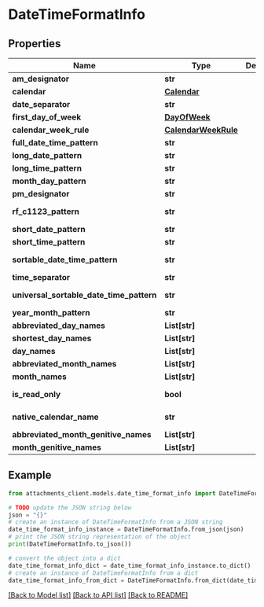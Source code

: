 # DateTimeFormatInfo


## Properties

Name | Type | Description | Notes
------------ | ------------- | ------------- | -------------
**am_designator** | **str** |  | [optional] 
**calendar** | [**Calendar**](Calendar.md) |  | [optional] 
**date_separator** | **str** |  | [optional] 
**first_day_of_week** | [**DayOfWeek**](DayOfWeek.md) |  | [optional] 
**calendar_week_rule** | [**CalendarWeekRule**](CalendarWeekRule.md) |  | [optional] 
**full_date_time_pattern** | **str** |  | [optional] 
**long_date_pattern** | **str** |  | [optional] 
**long_time_pattern** | **str** |  | [optional] 
**month_day_pattern** | **str** |  | [optional] 
**pm_designator** | **str** |  | [optional] 
**rf_c1123_pattern** | **str** |  | [optional] [readonly] 
**short_date_pattern** | **str** |  | [optional] 
**short_time_pattern** | **str** |  | [optional] 
**sortable_date_time_pattern** | **str** |  | [optional] [readonly] 
**time_separator** | **str** |  | [optional] 
**universal_sortable_date_time_pattern** | **str** |  | [optional] [readonly] 
**year_month_pattern** | **str** |  | [optional] 
**abbreviated_day_names** | **List[str]** |  | [optional] 
**shortest_day_names** | **List[str]** |  | [optional] 
**day_names** | **List[str]** |  | [optional] 
**abbreviated_month_names** | **List[str]** |  | [optional] 
**month_names** | **List[str]** |  | [optional] 
**is_read_only** | **bool** |  | [optional] [readonly] 
**native_calendar_name** | **str** |  | [optional] [readonly] 
**abbreviated_month_genitive_names** | **List[str]** |  | [optional] 
**month_genitive_names** | **List[str]** |  | [optional] 

## Example

```python
from attachments_client.models.date_time_format_info import DateTimeFormatInfo

# TODO update the JSON string below
json = "{}"
# create an instance of DateTimeFormatInfo from a JSON string
date_time_format_info_instance = DateTimeFormatInfo.from_json(json)
# print the JSON string representation of the object
print(DateTimeFormatInfo.to_json())

# convert the object into a dict
date_time_format_info_dict = date_time_format_info_instance.to_dict()
# create an instance of DateTimeFormatInfo from a dict
date_time_format_info_from_dict = DateTimeFormatInfo.from_dict(date_time_format_info_dict)
```
[[Back to Model list]](../README.md#documentation-for-models) [[Back to API list]](../README.md#documentation-for-api-endpoints) [[Back to README]](../README.md)


